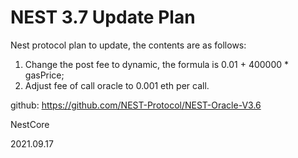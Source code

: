 # NEST 3.7 Update Plan

Nest protocol plan to update, the contents are as follows:

1. Change the post fee to dynamic, the formula is 0.01 + 400000 * gasPrice;
2. Adjust fee of call oracle to 0.001 eth per call.

github: https://github.com/NEST-Protocol/NEST-Oracle-V3.6

NestCore

2021.09.17